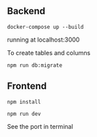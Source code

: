 ## Backend

```
docker-compose up --build
```

running at localhost:3000

To create tables and columns

```
npm run db:migrate
```

## Frontend

```
npm install
```

```
npm run dev
```

See the port in terminal
